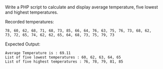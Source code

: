 Write a PHP script to calculate and display average temperature, 
five lowest and highest temperatures.

Recorded temperatures:

```78, 60, 62, 68, 71, 68, 73, 85, 66, 64, 76, 63, 75, 76, 73, 68, 62, 73, 72, 65, 74, 62, 62, 65, 64, 68, 73, 75, 79, 73```

Expected Output:

```
Average Temperature is : 69.11
List of five lowest temperatures : 60, 62, 63, 64, 65
List of five highest temperatures : 76, 78, 79, 81, 85
```
